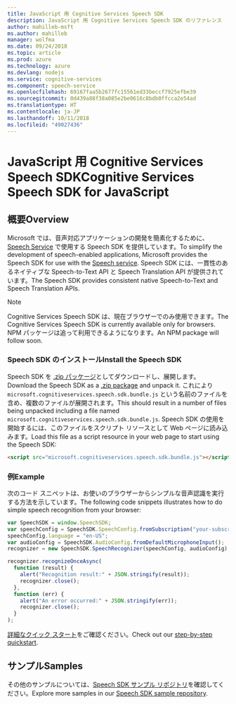 ```yaml
---
title: JavaScript 用 Cognitive Services Speech SDK
description: JavaScript 用 Cognitive Services Speech SDK のリファレンス
author: mahilleb-msft
ms.author: mahilleb
manager: wolfma
ms.date: 09/24/2018
ms.topic: article
ms.prod: azure
ms.technology: azure
ms.devlang: nodejs
ms.service: cognitive-services
ms.component: speech-service
ms.openlocfilehash: 69167faa5b2677fc15561ed33beccf7925efbe39
ms.sourcegitcommit: 0d439a88f38a085e2be0616c8bdb0ffcca2e54ad
ms.translationtype: HT
ms.contentlocale: ja-JP
ms.lasthandoff: 10/11/2018
ms.locfileid: "49027436"
---
```

# <a name="cognitive-services-speech-sdk-for-javascript"></a><span data-ttu-id="7558b-103">JavaScript 用 Cognitive Services Speech SDK</span><span class="sxs-lookup"><span data-stu-id="7558b-103">Cognitive Services Speech SDK for JavaScript</span></span>

## <a name="overview"></a><span data-ttu-id="7558b-104">概要</span><span class="sxs-lookup"><span data-stu-id="7558b-104">Overview</span></span>

<span data-ttu-id="7558b-105">Microsoft では、音声対応アプリケーションの開発を簡素化するために、[Speech Service](https://aka.ms/csspeech) で使用する Speech SDK を提供しています。</span><span class="sxs-lookup"><span data-stu-id="7558b-105">To simplify the development of speech-enabled applications, Microsoft provides the Speech SDK for use with the [Speech service](https://aka.ms/csspeech).</span></span>
<span data-ttu-id="7558b-106">Speech SDK には、一貫性のあるネイティブな Speech-to-Text API と Speech Translation API が提供されています。</span><span class="sxs-lookup"><span data-stu-id="7558b-106">The Speech SDK provides consistent native Speech-to-Text and Speech Translation APIs.</span></span>

> [!NOTE]
> <span data-ttu-id="7558b-107">Cognitive Services Speech SDK は、現在ブラウザーでのみ使用できます。</span><span class="sxs-lookup"><span data-stu-id="7558b-107">The Cognitive Services Speech SDK is currently available only for browsers.</span></span>
> <span data-ttu-id="7558b-108">NPM パッケージは追って利用できるようになります。</span><span class="sxs-lookup"><span data-stu-id="7558b-108">An NPM package will follow soon.</span></span>

### <a name="install-the-speech-sdk"></a><span data-ttu-id="7558b-109">Speech SDK のインストール</span><span class="sxs-lookup"><span data-stu-id="7558b-109">Install the Speech SDK</span></span>

<span data-ttu-id="7558b-110">Speech SDK を [.zip パッケージ](https://aka.ms/csspeech/jsbrowserpackage)としてダウンロードし、展開します。</span><span class="sxs-lookup"><span data-stu-id="7558b-110">Download the Speech SDK as a [.zip package](https://aka.ms/csspeech/jsbrowserpackage) and unpack it.</span></span>
<span data-ttu-id="7558b-111">これにより `microsoft.cognitiveservices.speech.sdk.bundle.js` という名前のファイルを含め、複数のファイルが展開されます。</span><span class="sxs-lookup"><span data-stu-id="7558b-111">This should result in a number of files being unpacked including a file named `microsoft.cognitiveservices.speech.sdk.bundle.js`.</span></span>
<span data-ttu-id="7558b-112">Speech SDK の使用を開始するには、このファイルをスクリプト リソースとして Web ページに読み込みます。</span><span class="sxs-lookup"><span data-stu-id="7558b-112">Load this file as a script resource in your web page to start using the Speech SDK:</span></span>

```html
<script src="microsoft.cognitiveservices.speech.sdk.bundle.js"></script>
```

### <a name="example"></a><span data-ttu-id="7558b-113">例</span><span class="sxs-lookup"><span data-stu-id="7558b-113">Example</span></span> 

<span data-ttu-id="7558b-114">次のコード スニペットは、お使いのブラウザーからシンプルな音声認識を実行する方法を示しています。</span><span class="sxs-lookup"><span data-stu-id="7558b-114">The following code snippets illustrates how to do simple speech recognition from your browser:</span></span>

```javascript 
var SpeechSDK = window.SpeechSDK;
var speechConfig = SpeechSDK.SpeechConfig.fromSubscription("your-subscription-key", "your-service-region");
speechConfig.language = "en-US";
var audioConfig = SpeechSDK.AudioConfig.fromDefaultMicrophoneInput();
recognizer = new SpeechSDK.SpeechRecognizer(speechConfig, audioConfig);

recognizer.recognizeOnceAsync(
  function (result) {
    alert("Recognition result:" + JSON.stringify(result));
    recognizer.close();
  },
  function (err) {
    alert("An error occurred:" + JSON.stringify(err));
    recognizer.close();
  }
);
``` 

<span data-ttu-id="7558b-115">[詳細なクイック スタート](/azure/cognitive-services/speech-service/quickstart-js-browser)をご確認ください。</span><span class="sxs-lookup"><span data-stu-id="7558b-115">Check out our [step-by-step quickstart](/azure/cognitive-services/speech-service/quickstart-js-browser).</span></span>

## <a name="samples"></a><span data-ttu-id="7558b-116">サンプル</span><span class="sxs-lookup"><span data-stu-id="7558b-116">Samples</span></span>

<span data-ttu-id="7558b-117">その他のサンプルについては、[Speech SDK サンプル リポジトリ](https://aka.ms/csspeech/samples)を確認してください。</span><span class="sxs-lookup"><span data-stu-id="7558b-117">Explore more samples in our [Speech SDK sample repository](https://aka.ms/csspeech/samples).</span></span>
